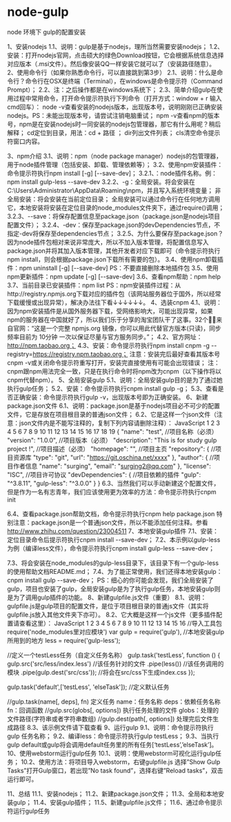 # node-gulp
node 环境下 gulp的配置安装

1、安装nodejs
1.1、说明：gulp是基于nodejs，理所当然需要安装nodejs；
1.2、安装：打开nodejs官网，点击硕大的绿色Download按钮，它会根据系统信息选择对应版本（.msi文件）。然后像安装QQ一样安装它就可以了（安装路径随意）。
2、使用命令行（如果你熟悉命令行，可以直接跳到第3步）
2.1、说明：什么是命令行？命令行在OSX是终端（Terminal），在windows是命令提示符（Command Prompt）；
2.2、注：之后操作都是在windows系统下；
2.3、简单介绍gulp在使用过程中常用命令，打开命令提示符执行下列命令（打开方式：window + r 输入cmd回车）：
node -v查看安装的nodejs版本，出现版本号，说明刚刚已正确安装nodejs。PS：未能出现版本号，请尝试注销电脑重试；
npm -v查看npm的版本号，npm是在安装nodejs时一同安装的nodejs包管理器，那它有什么用呢？稍后解释；
cd定位到目录，用法：cd + 路径 ；
dir列出文件列表；
cls清空命令提示符窗口内容。

3、npm介绍
3.1、说明：npm（node package manager）nodejs的包管理器，用于node插件管理（包括安装、卸载、管理依赖等）；
3.2、使用npm安装插件：命令提示符执行npm install <name> [-g] [--save-dev]；
3.2.1、<name>：node插件名称。例：npm install gulp-less --save-dev
3.2.2、-g：全局安装。将会安装在C:\Users\Administrator\AppData\Roaming\npm，并且写入系统环境变量；  非全局安装：将会安装在当前定位目录；  全局安装可以通过命令行在任何地方调用它，本地安装将安装在定位目录的node_modules文件夹下，通过require()调用；
3.2.3、--save：将保存配置信息至package.json（package.json是nodejs项目配置文件）；
3.2.4、-dev：保存至package.json的devDependencies节点，不指定-dev将保存至dependencies节点；
3.2.5、为什么要保存至package.json？因为node插件包相对来说非常庞大，所以不加入版本管理，将配置信息写入package.json并将其加入版本管理，其他开发者对应下载即可（命令提示符执行npm install，则会根据package.json下载所有需要的包）。
3.4、使用npm卸载插件：npm uninstall <name> [-g] [--save-dev]  PS：不要直接删除本地插件包
3.5、使用npm更新插件：npm update <name> [-g] [--save-dev]
3.6、查看npm帮助：npm help
3.7、当前目录已安装插件：npm list
PS：npm安装插件过程：从http://registry.npmjs.org下载对应的插件包（该网站服务器位于国外，所以经常下载缓慢或出现异常），解决办法往下看↓↓↓↓↓↓。
4、选装cnpm
4.1、说明：因为npm安装插件是从国外服务器下载，受网络影响大，可能出现异常，如果npm的服务器在中国就好了，所以我们乐于分享的淘宝团队干了这事。32个！来自官网：“这是一个完整 npmjs.org 镜像，你可以用此代替官方版本(只读)，同步频率目前为 10分钟 一次以保证尽量与官方服务同步。”；
4.2、官方网址：http://npm.taobao.org；
4.3、安装：命令提示符执行npm install cnpm -g --registry=https://registry.npm.taobao.org；  注意：安装完后最好查看其版本号cnpm -v或关闭命令提示符重写打开，安装完直接使用有可能会出现错误；
注：cnpm跟npm用法完全一致，只是在执行命令时将npm改为cnpm（以下操作将以cnpm代替npm）。
5、全局安装gulp
5.1、说明：全局安装gulp目的是为了通过她执行gulp任务；
5.2、安装：命令提示符执行cnpm install gulp -g；
5.3、查看是否正确安装：命令提示符执行gulp -v，出现版本号即为正确安装。
6、新建package.json文件
6.1、说明：package.json是基于nodejs项目必不可少的配置文件，它是存放在项目根目录的普通json文件；
6.2、它是这样一个json文件（注意：json文件内是不能写注释的，复制下列内容请删除注释）：
JavaScript
1
2
3
4
5
6
7
8
9
10
11
12
13
14
15
16
17
18
19
{
  "name": "test",   //项目名称（必须）
  "version": "1.0.0",   //项目版本（必须）
  "description": "This is for study gulp project !",   //项目描述（必须）
  "homepage": "",   //项目主页
  "repository": {    //项目资源库
    "type": "git",
    "url": "https://git.oschina.net/xxxx"
  },
  "author": {    //项目作者信息
    "name": "surging",
    "email": "surging2@qq.com"
  },
  "license": "ISC",    //项目许可协议
  "devDependencies": {    //项目依赖的插件
    "gulp": "^3.8.11",
    "gulp-less": "^3.0.0"
  }
}
6.3、当然我们可以手动新建这个配置文件，但是作为一名有志青年，我们应该使用更为效率的方法：命令提示符执行cnpm init

6.4、查看package.json帮助文档，命令提示符执行cnpm help package.json
特别注意：package.json是一个普通json文件，所以不能添加任何注释。参看 http://www.zhihu.com/question/23004511
7、本地安装gulp插件
7.1、安装：定位目录命令后提示符执行cnpm install --save-dev；
7.2、本示例以gulp-less为例（编译less文件），命令提示符执行cnpm install gulp-less --save-dev；

7.3、将会安装在node_modules的gulp-less目录下，该目录下有一个gulp-less的使用帮助文档README.md；
7.4、为了能正常使用，我们还得本地安装gulp：cnpm install gulp --save-dev；
PS：细心的你可能会发现，我们全局安装了gulp，项目也安装了gulp，全局安装gulp是为了执行gulp任务，本地安装gulp则是为了调用gulp插件的功能。
8、新建gulpfile.js文件（重要）
8.1、说明：gulpfile.js是gulp项目的配置文件，是位于项目根目录的普通js文件（其实将gulpfile.js放入其他文件夹下亦可）。
8.2、它大概是这样一个js文件（更多插件配置请查看这里）：
JavaScript
1
2
3
4
5
6
7
8
9
10
11
12
13
14
15
16
//导入工具包 require('node_modules里对应模块')
var gulp = require('gulp'), //本地安装gulp所用到的地方
    less = require('gulp-less');
 
//定义一个testLess任务（自定义任务名称）
gulp.task('testLess', function () {
    gulp.src('src/less/index.less') //该任务针对的文件
        .pipe(less()) //该任务调用的模块
        .pipe(gulp.dest('src/css')); //将会在src/css下生成index.css
});
 
gulp.task('default',['testLess', 'elseTask']); //定义默认任务
 
//gulp.task(name[, deps], fn) 定义任务  name：任务名称 deps：依赖任务名称 fn：回调函数
//gulp.src(globs[, options]) 执行任务处理的文件  globs：处理的文件路径(字符串或者字符串数组) 
//gulp.dest(path[, options]) 处理完后文件生成路径
8.3、该示例文件请下载查看
9、运行gulp
9.1、说明：命令提示符执行gulp 任务名称；
9.2、编译less：命令提示符执行gulp testLess；
9.3、当执行gulp default或gulp将会调用default任务里的所有任务[‘testLess’,’elseTask’]。
10、使用webstorm运行gulp任务
10.1、说明：使用webstorm可视化运行gulp任务；
10.2、使用方法：将项目导入webstorm，右键gulpfile.js 选择”Show Gulp Tasks”打开Gulp窗口，若出现”No task found”，选择右键”Reload tasks”，双击运行即可。

11、总结
11.1、安装nodejs；
11.2、新建package.json文件；
11.3、全局和本地安装gulp；
11.4、安装gulp插件；
11.5、新建gulpfile.js文件；
11.6、通过命令提示符运行gulp任务
